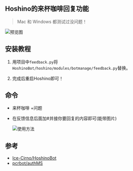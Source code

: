 ## Hoshino的来杯咖啡回复功能

> Mac 和 Windows 都测试过没问题！
>

![预览图](https://s3.bmp.ovh/imgs/2022/09/12/f3a1140f10d59ed5.png)



## 安装教程

1. 用项目中`feedback.py`将`HoshinoBot/hoshino/modules/botmanage/feedback.py`替换。

4. 完成后重启Hoshino即可！

   

## 命令

- 来杯咖啡 +问题

- 在反馈信息后面加#并接你要回复的内容即可(能带图片)

  ![使用方法](https://s3.bmp.ovh/imgs/2022/09/12/1c3abaed29a8de7e.png)
  
  

## 参考

- [Ice-Cirno/HoshinoBot](https://github.com/Ice-Cirno/HoshinoBot)
- [pcrbot/authMS](https://github.com/pcrbot/authMS)
